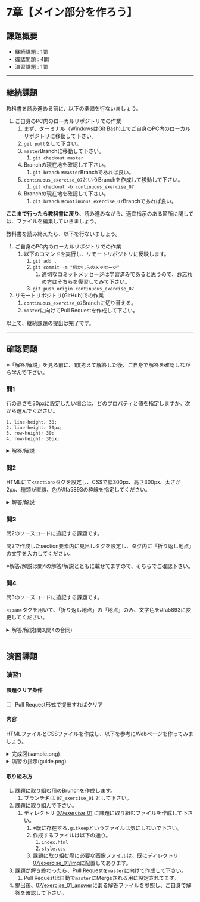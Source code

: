 # 7章【メイン部分を作ろう】

## 課題概要
 - 継続課題 : 1問
 - 確認問題 : 4問
 - 演習課題 : 1問

---
## 継続課題
教科書を読み進める前に、以下の準備を行ないましょう。

1. ご自身のPC内のローカルリポジトリでの作業
   1. まず、ターミナル（WindowsはGit Bash)上でご自身のPC内のローカルリポジトリに移動して下さい。
   1. `git pull`をして下さい。
   1. `master`Branchに移動して下さい。
      1. `git checkout master`
   1. Branchの現在地を確認して下さい。
      1. `git branch` ※`master`Branchであれば良い。
   1. `continuous_exercise_07`というBranchを作成して移動して下さい。
      1. `git checkout -b continuous_exercise_07`
   1. Branchの現在地を確認して下さい。
      1. `git branch` ※`continuous_exercise_07`Branchであれば良い。

**ここまで行ったら教科書に戻り**、読み進みながら、適宜指示のある箇所に関しては、ファイルを編集していきましょう。

教科書を読み終えたら、以下を行ないましょう。
1. ご自身のPC内のローカルリポジトリでの作業
   1. 以下のコマンドを実行し、リモートリポジトリに反映します。
      1. `git add .`
      1. `git commit -m "何かしらのメッセージ"`
         1. 適切なコミットメッセージは学習済みであると思うので、お忘れの方はそちらを復習してみて下さい。
      1. `git push origin continuous_exercise_07`
1. リモートリポジトリ(GitHub)での作業
   1. `continuous_exercise_07`Branchに切り替える。
   1. `master`に向けてPull Requestを作成して下さい。

以上で、継続課題の提出は完了です。

---
## 確認問題
※「解答/解説」を見る前に、1度考えて解答した後、ご自身で解答を確認しながら学んで下さい。
### 問1
行の高さを30pxに設定したい場合は、どのプロパティと値を指定しますか。次から選んでください。
```css
1. line-height: 30;
2. line-height: 30px;
3. row-height: 30;
4. row-height: 30px;
```

<details>
<summary>解答/解説</summary>
 
```
【解答】
2. line-height: 30px;

【解説】
行の高さを設定する

行の高さを設定するプロパティはline-heightプロパティです。
また、その値は単位を持つか持たないかによって意味が変わってくるのはコンテンツの通りなので、確認してください。

```
</details>

### 問2
HTMLにて`<section>`タグを設定し、CSSで幅300px、高さ300px、太さが2px、種類が直線、色が#fa5893の枠線を指定してください。

<details>
<summary>解答/解説</summary>
 
```
【解答】
HTML/CSSはこちら
```
```html
<!DOCTYPE html>
<html>
<head>
  <meta charset="UTF-8">
  <link rel="stylesheet" href="style.css">
  <title></title>
</head>
<body>
  <section></section>
</body>
</html>
```

```css
section {
	width: 300px;
	height: 300px;
	border: 2px solid #fa5893;
}
```
![](https://wals.s3.amazonaws.com/uploads/study_confirm/21/116/6_2.png)

</details>

### 問3
問2のソースコードに追記する課題です。

問2で作成したsection要素内に見出しタグを設定し、タグ内に「折り返し地点」の文字を入力してください。

※解答/解説は問4の解答/解説とともに載せてますので、そちらでご確認下さい。

### 問4
問3のソースコードに追記する課題です。

`<span>`タグを用いて、「折り返し地点」の「地点」のみ、文字色を#fa5893に変更してください。

<details>
<summary>解答/解説(問3,問4の合同)</summary>
 
```
【解答】
HTML/CSSはこちら
```
```html
<!DOCTYPE html>
<html>
<head>
  <meta charset="UTF-8">
  <link rel="stylesheet" href="style.css">
  <title></title>
</head>
<body>
  <section>
    <h1>折り返し<span>地点</span></h1>
  </section>
</body>
</html>
```
```css
span {
	color: #fa5893;
}
```
</details>

---
## 演習課題
### 演習1
#### 課題クリア条件
- [ ] Pull Request形式で提出すればクリア

#### 内容
HTMLファイルとCSSファイルを作成し、以下を参考にWebページを作ってみましょう。

<details>
<summary>完成図(sample.png)</summary>
<img src="https://user-images.githubusercontent.com/55776672/81091482-4c590900-8f3a-11ea-9807-c03ef3905414.png" alt="sample.png">
</details>

<details>
<summary>演習の指示(guide.png)</summary>
<img src="https://user-images.githubusercontent.com/55776672/81091478-4a8f4580-8f3a-11ea-9512-7500bfbd5d06.png" alt="guide.png">
</details>



#### 取り組み方
1. 課題に取り組む用のBrunchを作成します。
   1. ブランチ名は `07_exercise_01` として下さい。
1. 課題に取り組んで下さい。
   1. ディレクトリ [07/exercise_01](./exercise_01) に課題に取り組むファイルを作成して下さい。
      1. ※既に存在する`.gitkeep`というファイルは気にしないで下さい。
      1. 作成するファイルは以下の通り。
         1. `index.html`
         1. `style.css`
      1. 課題に取り組む際に必要な画像ファイルは、既にディレクトリ[07/exercise_01/img](./exercise_01/img)に配置してあります。
1. 課題が解き終わったら、Pull Requestを`master`に向けて作成して下さい。
   1. Pull Requestは自動で`master`にMergeされる用に設定されてます。
1. 提出後、[07/exercise_01_answer](./exercise_01_answer)にある解答ファイルを参照し、ご自身で解答を確認して下さい。
